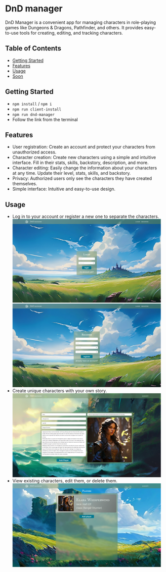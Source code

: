 # DnD manager

DnD Manager is a convenient app for managing characters in role-playing games like Dungeons & Dragons, Pathfinder, and others. It provides easy-to-use tools for creating, editing, and tracking characters.

## Table of Contents

* [Getting Started](#getting-started)
* [Features](#features)
* [Usage](#usage)
* [Soon](#soon)

## Getting Started

* `npm install` / `npm i`
* `npm run client-install`
* `npm run dnd-manager`
* Follow the link from the terminal

## Features

* User registration: Create an account and protect your characters from unauthorized access.
* Character creation: Create new characters using a simple and intuitive interface. Fill in their stats, skills, backstory, description, and more.
* Character editing: Easily change the information about your characters at any time. Update their level, stats, skills, and backstory.
* Privacy: Authorized users only see the characters they have created themselves.
* Simple interface: Intuitive and easy-to-use design.

## Usage

* Log in to your account or register a new one to separate the characters.
![ScreenShot](./images/view_1.png)
![ScreenShot](./images/view_2.png)
* Create unique characters with your own story.
![ScreenShot](./images/view_3.png)
* View existing characters, edit them, or delete them.
![ScreenShot](./images/view_4.png)